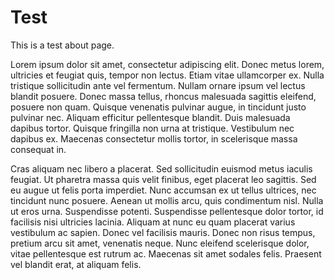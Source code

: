 # Test

This is a test about page.

Lorem ipsum dolor sit amet, consectetur adipiscing elit. Donec metus lorem, ultricies et feugiat quis, tempor non lectus. Etiam vitae ullamcorper ex. Nulla tristique sollicitudin ante vel fermentum. Nullam ornare ipsum vel lectus blandit posuere. Donec massa tellus, rhoncus malesuada sagittis eleifend, posuere non quam. Quisque venenatis pulvinar augue, in tincidunt justo pulvinar nec. Aliquam efficitur pellentesque blandit. Duis malesuada dapibus tortor. Quisque fringilla non urna at tristique. Vestibulum nec dapibus ex. Maecenas consectetur mollis tortor, in scelerisque massa consequat in.

Cras aliquam nec libero a placerat. Sed sollicitudin euismod metus iaculis feugiat. Ut pharetra massa quis velit finibus, eget placerat leo sagittis. Sed eu augue ut felis porta imperdiet. Nunc accumsan ex ut tellus ultrices, nec tincidunt nunc posuere. Aenean ut mollis arcu, quis condimentum nisl. Nulla ut eros urna. Suspendisse potenti. Suspendisse pellentesque dolor tortor, id facilisis nisi ultricies lacinia. Aliquam at nunc eu quam placerat varius vestibulum ac sapien. Donec vel facilisis mauris. Donec non risus tempus, pretium arcu sit amet, venenatis neque. Nunc eleifend scelerisque dolor, vitae pellentesque est rutrum ac. Maecenas sit amet sodales felis. Praesent vel blandit erat, at aliquam felis.
